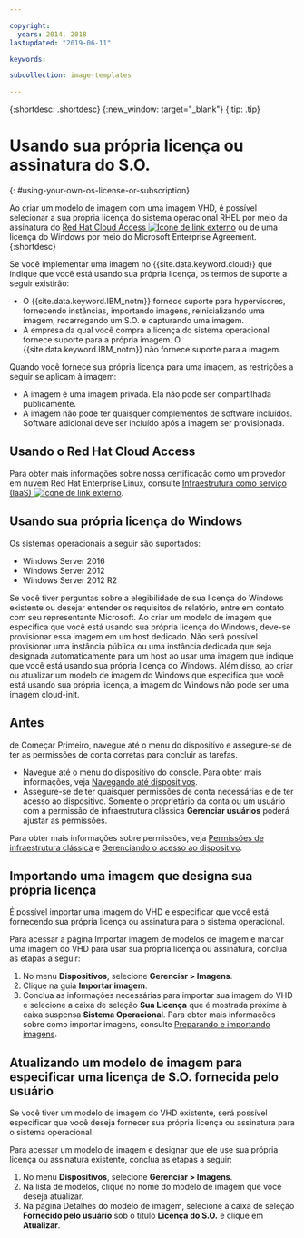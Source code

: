 ```yaml
---

copyright:
  years: 2014, 2018
lastupdated: "2019-06-11"

keywords:

subcollection: image-templates

---
```


{:shortdesc: .shortdesc}
{:new_window: target="_blank"}
{:tip: .tip}


# Usando sua própria licença ou assinatura do S.O.
{: #using-your-own-os-license-or-subscription}

Ao criar um modelo de imagem com uma imagem VHD, é possível selecionar a sua própria licença
do sistema operacional RHEL por meio da assinatura do [Red Hat Cloud Access ![Ícone de link externo](../../icons/launch-glyph.svg "Ícone de link externo")](https://www.redhat.com/en/technologies/cloud-computing/cloud-access) ou de
uma licença do Windows por meio do Microsoft Enterprise Agreement.
{:shortdesc}

Se você implementar uma imagem no {{site.data.keyword.cloud}} que indique que você está usando sua própria licença, os termos de suporte a seguir existirão:
* O {{site.data.keyword.IBM_notm}} fornece suporte para hypervisores, fornecendo instâncias, importando imagens, reinicializando uma imagem, recarregando um S.O. e capturando uma imagem.
* A empresa da qual você compra a licença do sistema operacional fornece suporte para a própria imagem. O {{site.data.keyword.IBM_notm}} não fornece suporte para a imagem.

Quando você fornece sua própria licença para uma imagem, as restrições a seguir se aplicam à imagem:
* A imagem é uma imagem privada. Ela não pode ser compartilhada publicamente.
* A imagem não pode ter quaisquer complementos de software incluídos. Software adicional deve ser incluído após a imagem ser provisionada.

## Usando o Red Hat Cloud Access
Para obter mais informações sobre nossa certificação como um provedor em nuvem Red Hat Enterprise Linux, consulte [Infraestrutura como serviço (IaaS) ![Ícone de link externo](../../icons/launch-glyph.svg "Ícone de link externo")](https://access.redhat.com/ecosystem/cloud-provider/2262101).

## Usando sua própria licença do Windows
Os sistemas operacionais a seguir são suportados:
* Windows Server 2016
* Windows Server 2012
* Windows Server 2012 R2

Se você tiver perguntas sobre a elegibilidade de sua licença do Windows existente ou desejar entender os requisitos de relatório, entre em contato com seu representante Microsoft. Ao criar um modelo de imagem que especifica que você está usando sua própria licença do Windows, deve-se provisionar essa imagem em um host dedicado. Não será possível provisionar uma instância pública ou uma instância dedicada que seja designada automaticamente para um host ao usar uma imagem que indique que você está usando sua própria licença do Windows. Além disso, ao criar ou atualizar um modelo de imagem do Windows que especifica que você está usando sua própria licença, a imagem do Windows não pode ser uma imagem cloud-init.

## Antes
de Começar
Primeiro, navegue até o menu do dispositivo e assegure-se de ter as permissões de conta corretas para concluir as tarefas.

* Navegue até o menu do dispositivo do console. Para obter mais informações, veja [Navegando até dispositivos](/docs/infrastructure/image-templates?topic=virtual-servers-navigating-devices).
* Assegure-se de ter quaisquer permissões de conta necessárias e de ter acesso ao dispositivo. Somente o proprietário da conta ou um usuário com a permissão de infraestrutura clássica **Gerenciar usuários** poderá ajustar as permissões.

Para obter mais informações sobre permissões, veja [Permissões de infraestrutura clássica](/docs/iam?topic=iam-infrapermission#infrapermission) e [Gerenciando o acesso ao dispositivo](/docs/vsi?topic=virtual-servers-managing-device-access).

## Importando uma imagem que designa sua própria licença

É possível importar uma imagem do VHD e especificar que você está fornecendo sua própria licença ou assinatura para o sistema operacional.

Para acessar a página Importar imagem de modelos de imagem e marcar uma imagem do VHD para usar sua própria licença ou assinatura, conclua as etapas a seguir:
1. No menu **Dispositivos**, selecione **Gerenciar > Imagens**.
2. Clique na guia **Importar imagem**.
3. Conclua as informações necessárias para importar sua imagem do VHD e selecione a caixa de seleção **Sua Licença** que é mostrada próxima à
caixa suspensa **Sistema Operacional**. Para obter mais informações sobre como importar imagens, consulte [Preparando e importando imagens](/docs/infrastructure/image-templates?topic=image-templates-preparing-and-importing-images#preparing-and-importing-images).

## Atualizando um modelo de imagem para especificar uma licença de S.O. fornecida pelo usuário

Se você tiver um modelo de imagem do VHD existente, será possível especificar que você deseja fornecer sua própria licença ou assinatura para o sistema operacional.

Para acessar um modelo de imagem e designar que ele use sua própria licença ou assinatura existente, conclua as etapas a seguir:
1. No menu **Dispositivos**, selecione **Gerenciar > Imagens**.
2. Na lista de modelos, clique no nome do modelo de imagem que você deseja atualizar.
3. Na página Detalhes do modelo de imagem, selecione a caixa de seleção **Fornecido pelo usuário** sob o título **Licença do S.O.** e clique em **Atualizar**.

